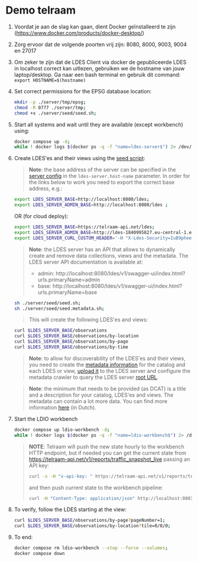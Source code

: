 # Demo telraam

1. Voordat je aan de slag kan gaan, dient Docker geïnstalleerd te zijn (https://www.docker.com/products/docker-desktop/)
2. Zorg ervoor dat de volgende poorten vrij zijn: 8080, 8000, 9003, 9004 en 27017
3. Om zeker te zijn dat de LDES Client via docker de gepubliceerde LDES in localhost correct kan uitlezen, gebruiken we de hostname van jouw laptop/desktop.
   Ga naar een bash terminal en gebruik dit command:
   `export HOSTNAME=$(hostname)`


1. Set correct permissions for the EPSG database location:
    ```bash
    mkdir -p ./server/tmp/epsg;
    chmod -R 0777 ./server/tmp;
    chmod +x ./server/seed/seed.sh;
    ```

2. Start all systems and wait until they are available (except workbench) using:
    ```bash
    docker compose up -d;
    while ! docker logs $(docker ps -q -f "name=ldes-server$") 2> /dev/null | grep 'Cancelled mongock lock daemon' ; do sleep 1; done;
    ```

3. Create LDES'es and their views using the [seed script](./server/seed/seed.sh):
    > **Note**: the base address of the server can be specified in the [server config](./server/config.yml) in the `ldes-server.host-name` parameter. In order for the links below to work you need to export the correct base address, e.g.:
    ```bash
    export LDES_SERVER_BASE=http://localhost:8080/ldes;
    export LDES_SERVER_ADMIN_BASE=http://localhost:8080/ldes ;
    ```
    OR (for cloud deploy):
    ```bash
    export LDES_SERVER_BASE=https://telraam-api.net/ldes;
    export LDES_SERVER_ADMIN_BASE=http://ldes-1840995827.eu-central-1.elb.amazonaws.com/ldes ;
    export LDES_SERVER_CURL_CUSTOM_HEADER='-H "X-Ldes-Security=IuB9phee8eseiphoh3thieY9Ahpeelai"';
    ```

    > **Note**: the LDES server has an API that allows to dynamically create and remove data collections, views and the metadata. The LDES server API documentation is available at: 
    > * admin: http://localhost:8080/ldes/v1/swagger-ui/index.html?urls.primaryName=admin
    > * base:  http://localhost:8080/ldes/v1/swagger-ui/index.html?urls.primaryName=base

    ```bash
    sh ./server/seed/seed.sh;
    sh ./server/seed/seed.metadata.sh;
    ```
    > This will create the following LDES'es and views:
    ```bash
    curl $LDES_SERVER_BASE/observations
    curl $LDES_SERVER_BASE/observations/by-location
    curl $LDES_SERVER_BASE/observations/by-page
    curl $LDES_SERVER_BASE/observations/by-time
    ```

    > **Note**: to allow for discoverability of the LDES'es and their views, you need to create the [metadata information](./server/seed/dcat/) for the catalog and each LDES or view, [upload it](./server/seed/seed.metadata.sh) to the LDES server and configure the metadata crawler to query the LDES server [root URL](http://localhost:8080).

    > **Note**: the minimum that needs to be provided (as DCAT) is a title and a description for your catalog, LDES'es and views. The metadata can contain a lot more data. You can find more information [here](https://www.vlaanderen.be/geopunt/vlaams-geoportaal/metadata/metadata-in-vlaanderen) (in Dutch).

4. Start the LDIO workbench
    ```bash
    docker compose up ldio-workbench -d;
    while ! docker logs $(docker ps -q -f "name=ldio-workbench$") 2> /dev/null | grep 'Started Application in' ; do sleep 1; done;
    ```

    > **NOTE**: Telraam will push the new state hourly to the workbench HTTP endpoint, but if needed you can get the current state from https://telraam-api.net/v1/reports/traffic_snapshot_live passing an API key:
    > ```bash
    > curl -s -H "x-api-key: " https://telraam-api.net/v1/reports/traffic_snapshot_live > ./server/tmp/data.json
    > ```
    > and then push current state to the workbench pipeline:
    > ```bash
    > curl -H "Content-Type: application/json" http://localhost:8081/traffic-pipeline -d @./server/tmp/data.json
    > ```

5. To verify, follow the LDES starting at the view:
    ```bash
    curl $LDES_SERVER_BASE/observations/by-page?pageNumber=1;
    curl $LDES_SERVER_BASE/observations/by-location?tile=0/0/0;
    ```

6. To end:
    ```bash
    docker compose rm ldio-workbench --stop --force --volumes;
    docker compose down
    ```
